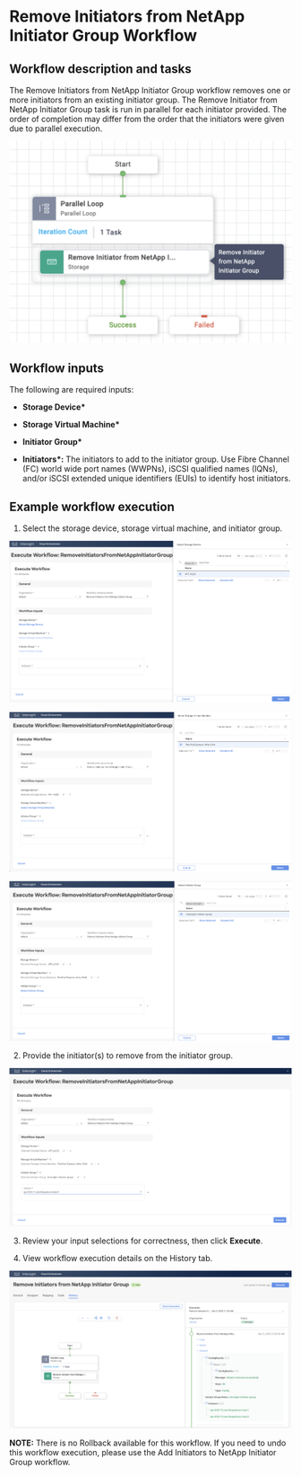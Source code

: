 # Remove Initiators from NetApp Initiator Group Workflow

## Workflow description and tasks

The Remove Initiators from NetApp Initiator Group workflow removes one
or more initiators from an existing initiator group. The Remove
Initiator from NetApp Initiator Group task is run in parallel for each
initiator provided. The order of completion may differ from the order
that the initiators were given due to parallel execution.

![](../images/RemoveInitiatorsFromNetAppInitiatorGroup/87f7c33d4f670c239243cb5c5359261bd44becec.png)

## Workflow inputs
The following are required inputs: 

- **Storage Device\***

- **Storage Virtual Machine\***

- **Initiator Group\***

- **Initiators\*:** The initiators to add to the initiator group. Use
Fibre Channel (FC) world wide port names (WWPNs), iSCSI qualified names
(IQNs), and/or iSCSI extended unique identifiers (EUIs) to identify host
initiators.

## Example workflow execution

1.  Select the storage device, storage virtual machine, and initiator
    group.

![](../images/RemoveInitiatorsFromNetAppInitiatorGroup/90dc399705544e06c38bddf6ab9b850a437d74d1.png)

![](../images/RemoveInitiatorsFromNetAppInitiatorGroup/412f4c11d095695525aaf36d5989d8fb8e89beb3.png)

![](../images/RemoveInitiatorsFromNetAppInitiatorGroup/c7d72a6fd9d48965e19f73f1e7b8306872955a77.png)

2.  Provide the initiator(s) to remove from the initiator group.

![](../images/RemoveInitiatorsFromNetAppInitiatorGroup/36266b9512979d9e2e72dc0a1b054b3dbe7807a7.png)

3.  Review your input selections for correctness, then click **Execute**.

4.  View workflow execution details on the History tab.

![](../images/RemoveInitiatorsFromNetAppInitiatorGroup/930b6a5ee0fbe1603d27dc1c9e36320447836041.png)

**NOTE:** There is no Rollback available for this workflow. If you need to
undo this workflow execution, please use the Add Initiators to NetApp
Initiator Group workflow.